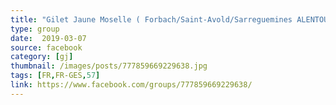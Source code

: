 ```yaml
---
title: "Gilet Jaune Moselle ( Forbach/Saint-Avold/Sarreguemines ALENTOURS )"
type: group
date:  2019-03-07
source: facebook
category: [gj]
thumbnail: /images/posts/777859669229638.jpg
tags: [FR,FR-GES,57]
link: https://www.facebook.com/groups/777859669229638/
---
```

